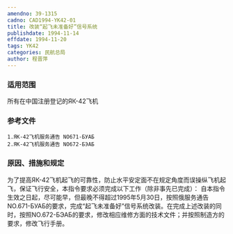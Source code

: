 ```yaml
---
amendno: 39-1315
cadno: CAD1994-YK42-01
title: 改装“起飞未准备好”信号系统
publishdate: 1994-11-14
effdate: 1994-11-20
tags: YK42
categories: 民航总局
author: 程晋萍
---
```


### 适用范围 
所有在中国注册登记的ЯК-42飞机

### 参考文件
    1.ЯК-42飞机服务通告 NO671-БУАБ
    2.ЯК-42飞机服务通告 NO672-БЭАБ


### 原因、措施和规定 
为了提高ЯК-42飞机起飞的可靠性，防止水平安定面不在规定角度而误操纵飞机起飞，保证飞行安全，本指令要求必须完成以下工作（除非事先已完成）： 
    自本指令生效之日起，尽可能早，但最晚不得超过1995年5月30日，按照俄服务通告NO.671-БУАБ的要求，完成“起飞未准备好”信号系统改装。在完成上述改装的同时，按照NO.672-БЭАБ的要求，修改相应维修方面的技术文件；并按照制造方的要求，修改飞行手册。
